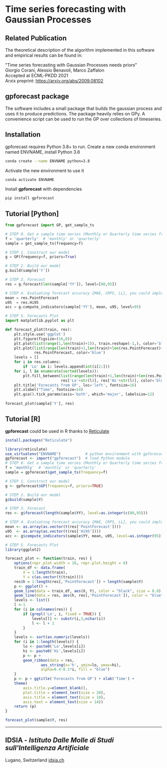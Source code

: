 # Time series forecasting with Gaussian Processes

## Related Publication
The theoretical description of the algorithm implemented in this software and empirical results can be found in:

"Time series forecasting with Gaussian Processes needs priors"\
Giorgio Corani, Alessio Benavoli, Marco Zaffalon\
Accepted at ECML-PKDD 2021\
Arxix preprint: https://arxiv.org/abs/2009.08102

## gpforecast package
The software includes a small package that builds the gaussian process and uses it to produce predictions. The package heavily relies on GPy. 
A convenience script can be used to run the GP over collections of timeseries.

## Installation

gpforecast requires Python 3.8+ to run.
Create a new conda environment named ENVNAME, install Python 3.8
```sh
conda create --name ENVNAME python=3.8
```
Activate the new environment to use it
```sh
conda activate ENVNAME
```
Install **gpforecast** with dependencies
```sh
pip install gpforecast
```

## Tutorial [Python]
```py
from gpforecast import GP, get_sample_ts

# STEP 0. Get a sample time series (Monthly or Quarterly time series from M3)
f = 'quarterly'  # 'monthly' or 'quarterly'
sample = get_sample_ts(frequency=f)

# STEP 1. Construct our model
g = GP(frequency=f, priors=True)

# STEP 2. Build our model
g.build(sample['Y'])

# STEP 3. Forecast
res = g.forecast(len(sample['YY']), level=[80,95])

# STEP 4. Evaluating forecast accuracy {MAE, CRPS, LL}, you could implement your own!
mean = res.PointForecast
u95  = res.Hi95
acc = g.compute_indicators(sample['YY'], mean, u95, level=95)

# STEP 5. Forecasts Plot
import matplotlib.pyplot as plt

def forecast_plot(train, res):
    plt.style.use('ggplot')
    plt.figure(figsize=(16,8))
    plt.plot(list(range(1,len(train)+1)), train.reshape(-1,), color='black')
    plt.plot(list(range(len(train)+1,len(train)+len(res.PointForecast)+1)), 
             res.PointForecast, color='blue')
    levels = []
    for i in res.columns:
        if 'Lo' in i: levels.append(int(i[2:]))
    for i, l in enumerate(sorted(levels)):
        plt.fill_between(list(range(len(train)+1,len(train)+len(res.PointForecast)+1)), 
                         res['Lo'+str(l)], res['Hi'+str(l)], color='blue', alpha=0.3-0.1*i)
    plt.title('Forecasts from GP', loc='left', fontsize=16)
    plt.xlabel("Time", fontsize=14)
    plt.gca().tick_params(axis='both', which='major', labelsize=12)
    
forecast_plot(sample['Y'], res)
```

## Tutorial [R]
**gpforecast** could be used in R thanks to [Reticulate](https://cran.r-project.org/web/packages/reticulate/index.html)
```R
install.packages("Reticulate")
```
```R
library(reticulate)
use_virtualenv("ENVNAME")           # python environment with gpforecast
gpforecast <- import("gpforecast")  # load Python module
# STEP 0. Get a sample time series (Monthly or Quarterly time series from M3)
f = 'monthly'  # 'monthly' or 'quarterly'
sample = gpforecast$get_sample_ts(frequency=f)

# STEP 1. Construct our model
g <- gpforecast$GP(frequency=f, priors=TRUE)

# STEP 2. Build our model
g$build(sample$Y)

# STEP 3. Forecast
res <- g$forecast(length(sample$YY), level=as.integer(c(80,95)))

# STEP 4. Evaluating forecast accuracy {MAE, CRPS, LL}, you could implement your own!
mean <- as.array(as.vector(t(res['PointForecast'])))
u95  <- as.array(as.vector(t(res['Hi95'])))
acc <- g$compute_indicators(sample$YY, mean, u95, level=as.integer(95))

# STEP 5. Forecasts Plot
library(ggplot2)

forecast_plot <- function(train, res) {
    options(repr.plot.width = 16, repr.plot.height = 8)
    train_df <- data.frame(
        X = 1:length(train), 
        Y = c(as.vector(t(train))))
    res$h = 1:length(res[,'PointForecast']) + length(sample$Y)
    p <- ggplot() +   
    geom_line(data = train_df, aes(X, Y), color = "black", size = 0.8) +
    geom_line(data = res, aes(h, res[,'PointForecast']), color = "blue", size = 0.8)
    levels <- list()
    l <-1
    for (i in colnames(res)) {
        if (grepl('Lo', i, fixed = TRUE)) {
            levels[l] <- substr(i,3,nchar(i))
            l <- l + 1
        }
    }
    levels <- sort(as.numeric(levels))
    for (i in 1:length(levels)) {
        lo <- paste0('Lo',levels[i])
        hi <- paste0('Hi',levels[i])
        p <- p +
        geom_ribbon(data = res, 
                aes_string(x='h', ymin=lo, ymax=hi), 
                alpha=0.4-0.1*i, fill = "blue")
    }
    p <- p + ggtitle('Forecasts from GP') + xlab('Time') +
    theme(
        axis.title.y=element_blank(),
        plot.title = element_text(size = 20),
        axis.title = element_text(size = 18),
        axis.text = element_text(size = 14))
    return (p)
}

forecast_plot(sample$Y, res)
```
---
## IDSIA - _Istituto Dalle Molle di Studi sull'Intelligenza Artificiale_
Lugano, Switzerland [idsia.ch](https://www.idsia.ch/)